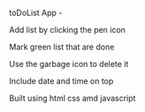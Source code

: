 toDoList App -

Add list by clicking the pen icon

Mark green list that are done

Use the garbage icon to delete it

Include date and time on top

Built using html css amd javascript

